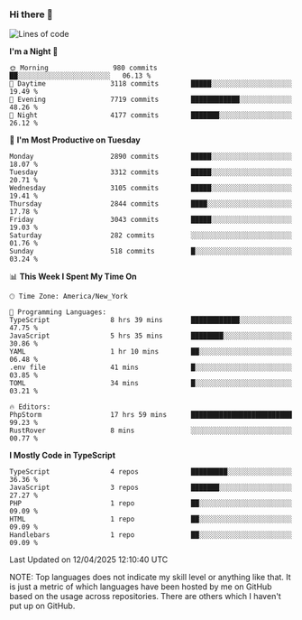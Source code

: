 ### Hi there 👋

<!--
**LynxJinxxy/LynxJinxxy** is a ✨ _special_ ✨ repository because its `README.md` (this file) appears on your GitHub profile.

Here are some ideas to get you started:

- 🔭 I’m currently working on ...
- 🌱 I’m currently learning ...
- 👯 I’m looking to collaborate on ...
- 🤔 I’m looking for help with ...
- 💬 Ask me about ...
- 📫 How to reach me: ...
- 😄 Pronouns: ...
- ⚡ Fun fact: ...
-->

<!--START_SECTION:waka-->
![Lines of code](https://img.shields.io/badge/From%20Hello%20World%20I%27ve%20Written-24.7%20million%20lines%20of%20code-blue)

**I'm a Night 🦉** 

```text
🌞 Morning                980 commits         ██░░░░░░░░░░░░░░░░░░░░░░░   06.13 % 
🌆 Daytime                3118 commits        █████░░░░░░░░░░░░░░░░░░░░   19.49 % 
🌃 Evening                7719 commits        ████████████░░░░░░░░░░░░░   48.26 % 
🌙 Night                  4177 commits        ███████░░░░░░░░░░░░░░░░░░   26.12 % 
```
📅 **I'm Most Productive on Tuesday** 

```text
Monday                   2890 commits        █████░░░░░░░░░░░░░░░░░░░░   18.07 % 
Tuesday                  3312 commits        █████░░░░░░░░░░░░░░░░░░░░   20.71 % 
Wednesday                3105 commits        █████░░░░░░░░░░░░░░░░░░░░   19.41 % 
Thursday                 2844 commits        ████░░░░░░░░░░░░░░░░░░░░░   17.78 % 
Friday                   3043 commits        █████░░░░░░░░░░░░░░░░░░░░   19.03 % 
Saturday                 282 commits         ░░░░░░░░░░░░░░░░░░░░░░░░░   01.76 % 
Sunday                   518 commits         █░░░░░░░░░░░░░░░░░░░░░░░░   03.24 % 
```


📊 **This Week I Spent My Time On** 

```text
🕑︎ Time Zone: America/New_York

💬 Programming Languages: 
TypeScript               8 hrs 39 mins       ████████████░░░░░░░░░░░░░   47.75 % 
JavaScript               5 hrs 35 mins       ████████░░░░░░░░░░░░░░░░░   30.86 % 
YAML                     1 hr 10 mins        ██░░░░░░░░░░░░░░░░░░░░░░░   06.48 % 
.env file                41 mins             █░░░░░░░░░░░░░░░░░░░░░░░░   03.85 % 
TOML                     34 mins             █░░░░░░░░░░░░░░░░░░░░░░░░   03.21 % 

🔥 Editors: 
PhpStorm                 17 hrs 59 mins      █████████████████████████   99.23 % 
RustRover                8 mins              ░░░░░░░░░░░░░░░░░░░░░░░░░   00.77 % 
```

**I Mostly Code in TypeScript** 

```text
TypeScript               4 repos             █████████░░░░░░░░░░░░░░░░   36.36 % 
JavaScript               3 repos             ███████░░░░░░░░░░░░░░░░░░   27.27 % 
PHP                      1 repo              ██░░░░░░░░░░░░░░░░░░░░░░░   09.09 % 
HTML                     1 repo              ██░░░░░░░░░░░░░░░░░░░░░░░   09.09 % 
Handlebars               1 repo              ██░░░░░░░░░░░░░░░░░░░░░░░   09.09 % 
```




 Last Updated on 12/04/2025 12:10:40 UTC
<!--END_SECTION:waka-->
NOTE: Top languages does not indicate my skill level or anything like that. It is just a metric of which languages have been hosted by me on GitHub based on the usage across repositories. There are others which I haven't put up on GitHub.
